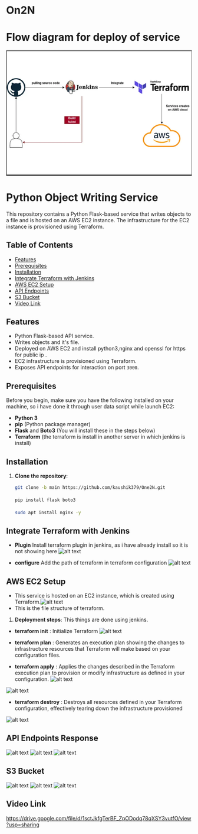# On2N
# Flow diagram for deploy of service
![alt text](screenshot/q1.png)
# Python Object Writing Service

This repository contains a Python Flask-based service that writes objects to a file and is hosted on an AWS EC2 instance. The infrastructure for the EC2 instance is provisioned using Terraform.

## Table of Contents
- [Features](#features)
- [Prerequisites](#prerequisites)
- [Installation](#installation)
- [Integrate Terraform with Jenkins](#terraform-configuration)
- [AWS EC2 Setup](#aws-ec2-setup)
- [API Endpoints](#api-endpoints)
- [S3 Bucket](#s3-bucket)
- [Video Link](#video-link)

## Features

- Python Flask-based API service.
- Writes objects and it's file.
- Deployed on AWS EC2 and install python3,nginx and openssl for https for public ip .
- EC2 infrastructure is provisioned using Terraform.
- Exposes API endpoints for interaction on port `3000`.

## Prerequisites

Before you begin, make sure you have the following installed on your machine, so i have done it through user data script while launch EC2:

- **Python 3**
- **pip** (Python package manager)
- **Flask** and **Boto3** (You will install these in the steps below)
- **Terraform** (the terraform is install in another server in which jenkins is install)

## Installation

1. **Clone the repository**:
   ```bash
   git clone -b main https://github.com/kaushik379/One2N.git

   pip install flask boto3

   sudo apt install nginx -y

## Integrate Terraform with Jenkins
- **Plugin** Install terraform plugin in jenkins, as i have already install so it is not showing here
![alt text](screenshot/t1.png)

- **configure** Add the path of terraform in terraform configuration
![alt text](screenshot/t2.png)

## AWS EC2 Setup
- This service is hosted on an EC2 instance, which is created using Terraform.![alt text](screenshot/t3.png)
- This is the file structure of terraform.
1. **Deployment steps**: This things are done using jenkins.
- **terraform init** : Initialize Terraform
![alt text](screenshot/t4.png)

- **terraform plan** : Generates an execution plan showing the changes to infrastructure resources that Terraform will make based on your configuration files.
- **terraform apply** : Applies the changes described in the Terraform execution plan to provision or modify infrastructure as defined in your configuration.
![alt text](screenshot/t5.png)

![alt text](screenshot/t6.png)
- **terraform destroy** : Destroys all resources defined in your Terraform configuration, effectively tearing down the infrastructure provisioned

![alt text](screenshot/t7.png)

## API Endpoints Response
![alt text](screenshot/Picture1.png)
![alt text](screenshot/Picture2.png)
![alt text](screenshot/Picture3.png)

## S3 Bucket
![alt text](screenshot/Picture4.png)
![alt text](screenshot/Picture5.png)
![alt text](screenshot/Picture6.png)

## Video Link

https://drive.google.com/file/d/1sctJkfgTerBF_ZpODodq78qXSY3vutfO/view?usp=sharing
